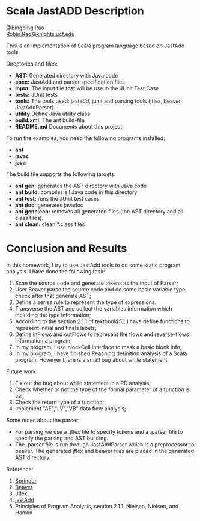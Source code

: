 Scala JastADD Description
========================
@Bingbing Rao  
Robin.Rao@knights.ucf.edu

This is an implementation of Scala program language based on JastAdd tools.

Directories and files:

- **AST:** Generated directory with Java code
- **spec:** JastAdd and parser specification files
- **input:** The input file that will be use in the JUnit Test Case
- **tests:** JUnit tests
- **tools:** The tools used: jastadd, junit,and parsing tools (jflex, beaver, JastAddParser).
- **utility** Define Java utility class
- **build.xml:** The ant build-file
- **README.md** Documents about this project.

To run the examples, you need the following programs installed:

- **ant**
- **javac**
- **java**

The build file supports the following targets:

- **ant gen:** generates the AST directory with Java code
- **ant build:** compiles all Java code in this directory
- **ant test:** runs the JUnit test cases
- **ant doc:** generates javadoc
- **ant genclean:** removes all generated files (the AST directory and all class files).
- **ant clean:** clean *.class files

# Conclusion and Results 
In this homework, I try to use JastAdd tools to do some static program analysis. I have done the following task:
1. Scan the source code and generate tokens as the input of Parser;
2. User Beaver parse the source code and do some basic variable type check,after that generate AST; 
3. Define a series rule to represent the type of expressions.
4. Transverse the AST and collect the variables information which including the type information;
5. According to the section 2.1.1 of textbook[5], I have define functions to represent initial and finals labels; 
6. Define inFlows and outFlows to represent the flows and reverse-flows information a program; 
7. In my program, I use blockCell interface to mask a basic block info;
8. In my program, I have finished Reaching definition analysis of a Scala program. However there is a small bug about while
   statement. 


Future work:  
1. Fix out the bug about while statement in a RD analysis;  
2. Check whether or not the type of the formal parameter of a function is val;  
3. Check the return type of a function;  
4. Implement "AE","LV","VB" data flow analysis;  

Some notes about the parser:
- For parsing we use a .jflex file to specify tokens and a .parser file to specify the parsing and AST building.
- The .parser file is run through JastAddParser which is a preprocessor to beaver. The generated jflex and beaver files are placed in the generated AST directory.

Reference:  
1. [Springer](http://link.springer.com/chapter/10.1007%2F978-3-642-18023-1)  
2. [Beaver](http://beaver.sourceforge.net/spec.htm)  
3. [Jflex](http://jflex.de)  
4. [jastAdd](http://jastadd.org/web)  
5. Principles of Program Analysis, section 2.1.1. Nielsen, Nielsen, and Hankin
